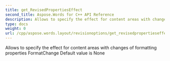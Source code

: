 ```yaml
---
title: get_RevisedPropertiesEffect
second_title: Aspose.Words for C++ API Reference
description: Allows to specify the effect for content areas with changes of formatting properties FormatChange Default value is None
type: docs
weight: 0
url: /cpp/aspose.words.layout/revisionoptions/get_revisedpropertieseffect/
---
```


Allows to specify the effect for content areas with changes of formatting properties FormatChange Default value is None

